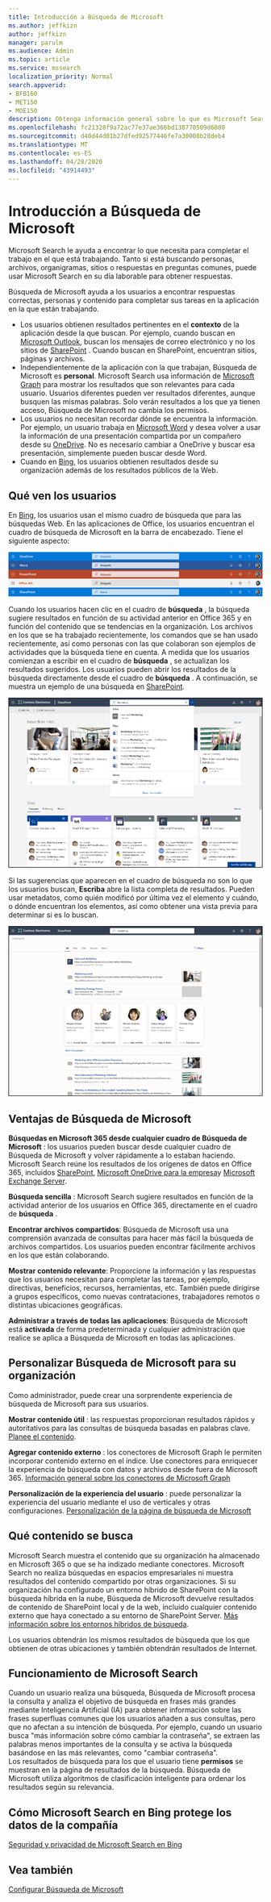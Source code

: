 ```yaml
---
title: Introducción a Búsqueda de Microsoft
ms.author: jeffkizn
author: jeffkizn
manager: parulm
ms.audience: Admin
ms.topic: article
ms.service: mssearch
localization_priority: Normal
search.appverid:
- BFB160
- MET150
- MOE150
description: Obtenga información general sobre lo que es Microsoft Search, sus ventajas y las aplicaciones compatibles con Microsoft Search.
ms.openlocfilehash: fc21328f9a72ac77e37ae366bd138770509d6080
ms.sourcegitcommit: d40d44d01b27dfed92577446fe7a30008b28deb4
ms.translationtype: MT
ms.contentlocale: es-ES
ms.lasthandoff: 04/28/2020
ms.locfileid: "43914493"
---
```

# <a name="overview-of-microsoft-search"></a>Introducción a Búsqueda de Microsoft

Microsoft Search le ayuda a encontrar lo que necesita para completar el trabajo en el que está trabajando. Tanto si está buscando personas, archivos, organigramas, sitios o respuestas en preguntas comunes, puede usar Microsoft Search en su día laborable para obtener respuestas.

Búsqueda de Microsoft ayuda a los usuarios a encontrar respuestas correctas, personas y contenido para completar sus tareas en la aplicación en la que están trabajando.

- Los usuarios obtienen resultados pertinentes en el **contexto** de la aplicación desde la que buscan. Por ejemplo, cuando buscan en [Microsoft Outlook](https://www.microsoft.com/outlook), buscan los mensajes de correo electrónico y no los sitios de [SharePoint](http://sharepoint.com/) . Cuando buscan en SharePoint, encuentran sitios, páginas y archivos.
- Independientemente de la aplicación con la que trabajan, Búsqueda de Microsoft es **personal**. Microsoft Search usa información de [Microsoft Graph](https://developer.microsoft.com/graph/) para mostrar los resultados que son relevantes para cada usuario. Usuarios diferentes pueden ver resultados diferentes, aunque busquen las mismas palabras. Solo verán resultados a los que ya tienen acceso, Búsqueda de Microsoft no cambia los permisos.
- Los usuarios no necesitan recordar dónde se encuentra la información. Por ejemplo, un usuario trabaja en [Microsoft Word](https://products.office.com/word) y desea volver a usar la información de una presentación compartida por un compañero desde su [OneDrive](https://onedrive.live.com/about/). No es necesario cambiar a OneDrive y buscar esa presentación, simplemente pueden buscar desde Word.
- Cuando en [Bing](https://bing.com), los usuarios obtienen resultados desde su organización además de los resultados públicos de la Web.

## <a name="what-users-see"></a>Qué ven los usuarios

En [Bing](https://bing.com), los usuarios usan el mismo cuadro de búsqueda que para las búsquedas Web. En las aplicaciones de Office, los usuarios encuentran el cuadro de búsqueda de Microsoft en la barra de encabezado. Tiene el siguiente aspecto:

![Capturas de pantalla de ventanas de aplicaciones con el cuadro de Búsqueda de Microsoft en la barra del encabezado](media/Headings_520.png)

Cuando los usuarios hacen clic en el cuadro de **búsqueda** , la búsqueda sugiere resultados en función de su actividad anterior en Office 365 y en función del contenido que se tendencias en la organización. Los archivos en los que se ha trabajado recientemente, los comandos que se han usado recientemente, así como personas con las que colaboran son ejemplos de actividades que la búsqueda tiene en cuenta. A medida que los usuarios comienzan a escribir en el cuadro de **búsqueda** , se actualizan los resultados sugeridos. Los usuarios pueden abrir los resultados de la búsqueda directamente desde el cuadro de **búsqueda** . A continuación, se muestra un ejemplo de una búsqueda en [SharePoint](http://sharepoint.com/).

![Capturas de pantalla del cuadro de Búsqueda de Microsoft con una consulta y los resultados sugeridos](media/SERP_text_520.png)

Si las sugerencias que aparecen en el cuadro de búsqueda no son lo que los usuarios buscan, **Escriba** abre la lista completa de resultados. Pueden usar metadatos, como quién modificó por última vez el elemento y cuándo, o dónde encuentran los elementos, así como obtener una vista previa para determinar si es lo buscan.

![Capturas de pantalla de página de resultados de Búsqueda de Microsoft](media/search_box.png)

## <a name="benefits-of-microsoft-search"></a>Ventajas de Búsqueda de Microsoft

**Búsquedas en Microsoft 365 desde cualquier cuadro de Búsqueda de Microsoft** : los usuarios pueden buscar desde cualquier cuadro de Búsqueda de Microsoft y volver rápidamente a lo estaban haciendo. Microsoft Search reúne los resultados de los orígenes de datos en Office 365, incluidos [SharePoint](http://sharepoint.com/), [Microsoft OneDrive para la empresa](https://onedrive.live.com/about/business/)y [Microsoft Exchange Server](https://products.office.com/exchange/microsoft-exchange-server).

**Búsqueda sencilla** : Microsoft Search sugiere resultados en función de la actividad anterior de los usuarios en Office 365, directamente en el cuadro de **búsqueda** .

**Encontrar archivos compartidos**: Búsqueda de Microsoft usa una comprensión avanzada de consultas para hacer más fácil la búsqueda de archivos compartidos. Los usuarios pueden encontrar fácilmente archivos en los que están colaborando.

**Mostrar contenido relevante**: Proporcione la información y las respuestas que los usuarios necesitan para completar las tareas, por ejemplo, directivas, beneficios, recursos, herramientas, etc. También puede dirigirse a grupos específicos, como nuevas contrataciones, trabajadores remotos o distintas ubicaciones geográficas.

**Administrar a través de todas las aplicaciones**: Búsqueda de Microsoft está **activada** de forma predeterminada y cualquier administración que realice se aplica a Búsqueda de Microsoft en todas las aplicaciones.

## <a name="tailoring-microsoft-search-to-your-organization"></a>Personalizar Búsqueda de Microsoft para su organización

Como administrador, puede crear una sorprendente experiencia de búsqueda de Microsoft para sus usuarios.

**Mostrar contenido útil** : las respuestas proporcionan resultados rápidos y autoritativos para las consultas de búsqueda basadas en palabras clave. [Planee el contenido](plan-your-content.md).

**Agregar contenido externo** : los conectores de Microsoft Graph le permiten incorporar contenido externo en el índice. Use conectores para enriquecer la experiencia de búsqueda con datos y archivos desde fuera de Microsoft 365. [Información general sobre los conectores de Microsoft Graph](connectors-overview.md)

**Personalización de la experiencia del usuario** : puede personalizar la experiencia del usuario mediante el uso de verticales y otras configuraciones. [Personalización de la página de búsqueda de Microsoft](customize-search-page.md)

## <a name="what-content-is-searched"></a>Qué contenido se busca

Microsoft Search muestra el contenido que su organización ha almacenado en Microsoft 365 o que se ha indizado mediante conectores. Microsoft Search no realiza búsquedas en espacios empresariales ni muestra resultados del contenido compartido por otras organizaciones. Si su organización ha configurado un entorno híbrido de SharePoint con la búsqueda híbrida en la nube, Búsqueda de Microsoft devuelve resultados de contenido de SharePoint local y de la web, incluido cualquier contenido externo que haya conectado a su entorno de SharePoint Server. [Más información sobre los entornos híbridos de búsqueda](https://docs.microsoft.com/sharepoint/hybrid/learn-about-cloud-hybrid-search-for-sharepoint).

Los usuarios obtendrán los mismos resultados de búsqueda que los que obtienen de otras ubicaciones y también obtendrán resultados de Internet.

## <a name="how-microsoft-search-works"></a>Funcionamiento de Microsoft Search

Cuando un usuario realiza una búsqueda, Búsqueda de Microsoft procesa la consulta y analiza el objetivo de búsqueda en frases más grandes mediante Inteligencia Artificial (IA) para obtener información sobre las frases superfluas comunes que los usuarios añaden a sus consultas, pero que no afectan a su intención de búsqueda. Por ejemplo, cuando un usuario busca "más información sobre cómo cambiar la contraseña", se extraen las palabras menos importantes de la consulta y se activa la búsqueda basándose en las más relevantes, como "cambiar contraseña".  
Los resultados de búsqueda para los que el usuario tiene **permisos** se muestran en la página de resultados de la búsqueda. Búsqueda de Microsoft utiliza algoritmos de clasificación inteligente para ordenar los resultados según su relevancia.

## <a name="how-microsoft-search-in-bing-protects-your-company-data"></a>Cómo Microsoft Search en Bing protege los datos de la compañía

[Seguridad y privacidad de Microsoft Search en Bing](security-for-search.md)

## <a name="see-also"></a>Vea también

[Configurar Búsqueda de Microsoft](setup-microsoft-search.md)
